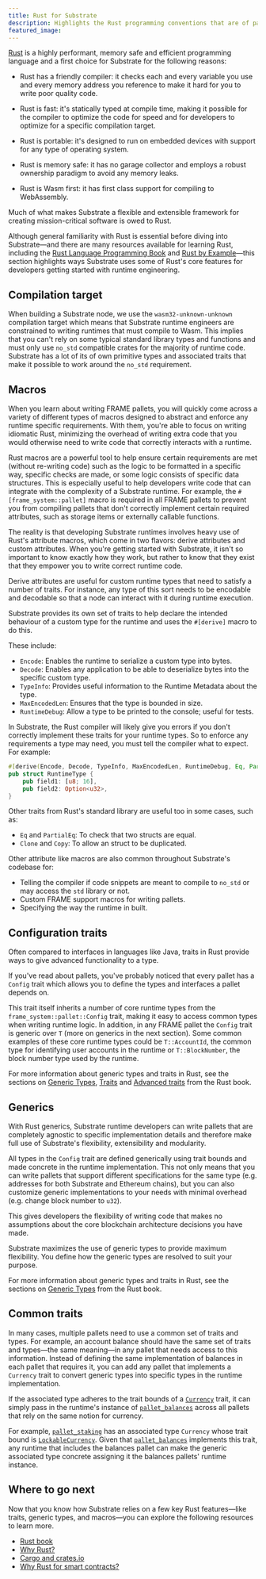 ```yaml
---
title: Rust for Substrate
description: Highlights the Rust programming conventions that are of particular importance when developing a Substrate blockchain.
featured_image:
--- 
```


[Rust](https://www.rust-lang.org/) is a highly performant, memory safe and efficient programming language and a first choice for Substrate for the following reasons:

- Rust has a friendly compiler: it checks each and every variable you use and every memory address you reference to make it hard for you to write poor quality code.

- Rust is fast: it's statically typed at compile time, making it possible for the compiler to optimize the code for speed and for developers to optimize for a specific compilation target.

- Rust is portable: it's designed to run on embedded devices with support for any type of operating system.

- Rust is memory safe: it has no garage collector and employs a robust ownership paradigm to avoid any memory leaks.

- Rust is Wasm first: it has first class support for compiling to WebAssembly.

Much of what makes Substrate a flexible and extensible framework for creating mission-critical software is owed to Rust.

Although general familiarity with Rust is essential before diving into Substrate—and there are many resources available for learning Rust, including the [Rust Language Programming Book](https://doc.rust-lang.org/book/) and [Rust by Example](https://doc.rust-lang.org/rust-by-example/)—this section highlights ways Substrate uses some of Rust's core features for developers getting started with runtime engineering.
## Compilation target

When building a Substrate node, we use the `wasm32-unknown-unknown` compilation target which means that Substrate runtime engineers are constrained to writing runtimes that must compile to Wasm. 
This implies that you can't rely on some typical standard library types and functions and must only use `no_std` compatible crates for the majority of runtime code. 
Substrate has a lot of its of own primitive types and associated traits that make it possible to work around the `no_std` requirement. 
## Macros 

When you learn about writing FRAME pallets, you will quickly come across a variety of different types of macros designed to abstract and enforce any runtime specific requirements.
With them, you're able to focus on writing idiomatic Rust, minimizing the overhead of writing extra code that you would otherwise need to write code that correctly interacts with a runtime.

Rust macros are a powerful tool to help ensure certain requirements are met (without re-writing code) such as the logic to be formatted in a specific way, specific checks are made, or some logic consists of specific data structures.
This is especially useful to help developers write code that can integrate with the complexity of a Substrate runtime.
For example, the `#[frame_system::pallet]` macro is required in all FRAME pallets to prevent you from compiling pallets that don't correctly implement certain required attributes, such as storage items or externally callable functions.

The reality is that developing Substrate runtimes involves heavy use of Rust's attribute macros, which come in two flavors: derive attributes and custom attributes.
When you're getting started with Substrate, it isn't so important to know exactly how they work, but rather to know that they exist that they empower you to write correct runtime code.

Derive attributes are useful for custom runtime types that need to satisfy a number of traits. 
For instance, any type of this sort needs to be encodable and decodable so that a node can interact with it during runtime execution.

Substrate provides its own set of traits to help declare the intended behaviour of a custom type for the runtime and uses the `#[derive]` macro to do this.

These include:

* `Encode`: Enables the runtime to serialize a custom type into bytes.
* `Decode`: Enables any application to be able to deserialize bytes into the specific custom type.
* `TypeInfo`: Provides useful information to the Runtime Metadata about the type.
* `MaxEncodedLen`: Ensures that the type is bounded in size.
* `RuntimeDebug`: Allow a type to be printed to the console; useful for tests.

In Substrate, the Rust compiler will likely give you errors if you don't correctly implement these traits for your runtime types.
So to enforce any requirements a type may need, you must tell the compiler what to expect. 
For example:

```rust
#[derive(Encode, Decode, TypeInfo, MaxEncodedLen, RuntimeDebug, Eq, PartialEq, Clone, Copy)]
pub struct RuntimeType {
    pub field1: [u8; 16],
    pub field2: Option<u32>,
}
```

Other traits from Rust's standard library are useful too in some cases, such as:

* `Eq` and `PartialEq`: To check that two structs are equal.
* `Clone` and `Copy`: To allow an struct to be duplicated.

Other attribute like macros are also common throughout Substrate's codebase for:
* Telling the compiler if code snippets are meant to compile to `no_std` or may access the `std` library or not.
* Custom FRAME support macros for writing pallets.
* Specifying the way the runtime in built.

## Configuration traits

Often compared to interfaces in languages like Java, traits in Rust provide ways to give advanced functionality to a type.

If you've read about pallets, you've probably noticed that every pallet has a `Config` trait which allows you to define the types and interfaces a pallet depends on. 

This trait itself inherits a number of core runtime types from the `frame_system::pallet::Config` trait, making it easy to access common types when writing runtime logic.
In addition, in any FRAME pallet the `Config` trait is generic over `T` (more on generics in the next section).
Some common examples of these core runtime types could be `T::AccountId`, the common type for identifying user accounts in the runtime or `T::BlockNumber`, the block number type used by the runtime.

For more information about generic types and traits in Rust, see the sections on [Generic Types](https://doc.rust-lang.org/book/ch10-01-syntax.html), [Traits](https://doc.rust-lang.org/book/ch10-02-traits.html) and [Advanced traits](https://doc.rust-lang.org/book/ch19-03-advanced-traits.html) from the Rust book.

## Generics

With Rust generics, Substrate runtime developers can write pallets that are completely agnostic to specific implementation details and therefore make full use of Substrate's flexibility, extensibility and modularity. 

All types in the `Config` trait are defined generically using trait bounds and made concrete in the runtime implementation. 
This not only means that you can write pallets that support different specifications for the same type (e.g. addresses for both Substrate and Ethereum chains), but you can also customize generic implementations to your needs with minimal overhead (e.g. change block number to `u32`).

This gives developers the flexibility of writing code that makes no assumptions about the core blockchain architecture decisions you have made.

Substrate maximizes the use of generic types to provide maximum flexibility.
You define how the generic types are resolved to suit your purpose.

For more information about generic types and traits in Rust, see the sections on [Generic Types](https://doc.rust-lang.org/book/ch10-01-syntax.html) from the Rust book.

## Common traits

In many cases, multiple pallets need to use a common set of traits and types.
For example, an account balance should have the same set of traits and types—the same meaning—in any pallet that needs access to this information.
Instead of defining the same implementation of balances in each pallet that requires it, you can add any pallet that implements a `Currency` trait to convert generic types into specific types in the runtime implementation.

If the associated type adheres to the trait bounds of a [`Currency`](https://docs.substrate.io/rustdocs/latest/frame_support/traits/tokens/currency/index.html) trait, it can simply pass in the runtime's instance of [`pallet_balances`](https://docs.substrate.io/rustdocs/latest/pallet_balances/index.html) across all pallets that rely on the same notion for currency.

For example, [`pallet_staking`](https://docs.substrate.io/rustdocs/latest/pallet_staking/trait.Config.html) has an associated type `Currency` whose trait bound is [`LockableCurrency`](https://docs.substrate.io/rustdocs/latest/frame_support/traits/tokens/currency/trait.LockableCurrency.html).
Given that [`pallet_balances`](https://docs.substrate.io/rustdocs/latest/pallet_balances/index.html) implements this trait, any runtime that includes the balances pallet can make the generic associated type concrete assigning it the balances pallets' runtime instance.
## Where to go next

Now that you know how Substrate relies on a few key Rust features—like traits, generic types, and macros—you can explore the following resources to learn more.

* [Rust book](https://doc.rust-lang.org/book/)
* [Why Rust?](https://www.parity.io/blog/why-rust)
* [Cargo and crates.io](https://doc.rust-lang.org/book/ch14-00-more-about-cargo.html)
* [Why Rust for smart contracts?](https://paritytech.github.io/ink-docs/why-rust-for-smart-contracts)












